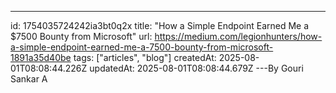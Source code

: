 ---
id: 1754035724242ia3bt0q2x
title: "How a Simple Endpoint Earned Me a $7500 Bounty from Microsoft"
url: https://medium.com/legionhunters/how-a-simple-endpoint-earned-me-a-7500-bounty-from-microsoft-1891a35d40be
tags: ["articles", "blog"]
createdAt: 2025-08-01T08:08:44.226Z
updatedAt: 2025-08-01T08:08:44.679Z
---By Gouri Sankar A
